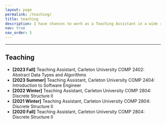 ```yaml
---
layout: page
permalink: /teaching/
title: teaching
description: I have chances to work as a Teaching Assistant in a wide range of courses at Carleton University School of Computer Science.
nav: true
nav_order: 5
---
```


---
## Teaching
* <b>[2023 Fall]</b> Teaching Assistant, Carleton University COMP 2402: Abstract Data Types and Algorithms
* <b>[2023 Summer]</b> Teaching Assistant, Carleton University COMP 2404: Introduction to Software Engineer
* <b>[2022 Winter]</b> Teaching Assistant, Carleton University COMP 2804: Discrete Structure II
* <b>[2021 Winter]</b> Teaching Assistant, Carleton University COMP 2804: Discrete Structure II
* <b>[2020 Fall]</b> Teaching Assistant, Carleton University COMP 2804: Discrete Structure II

